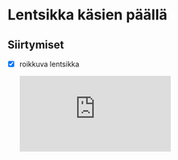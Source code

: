 # Lentsikka käsien päällä

## Siirtymiset

- [x] roikkuva lentsikka

  <iframe src="https://www.youtube.com/embed/03xAOMgTRhU?start=16&end=22" frameborder="0" allowfullscreen></iframe>
